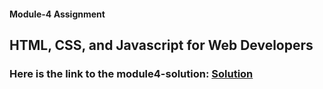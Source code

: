 #### Module-4 Assignment

## HTML, CSS, and Javascript for Web Developers

### Here is the link to the module4-solution: [Solution](https://fatimasr68.github.io/Coursera-Web-Course/module4-solution/index.html)




